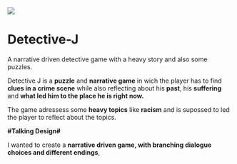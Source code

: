 <img src="https://i.imgur.com/WQ9bZYv.png">

# Detective-J
A narrative driven detective game with a heavy story and also some puzzles.

Detective J is a <b>puzzle</b> and <b>narrative game</b> in wich the player has to find <b>clues in a crime scene</b> while also reflecting about his <b>past</b>, his <b>suffering</b> and <b>what led him to the place he is right now.</b>

The game adressess some <b>heavy topics</b> like <b>racism</b> and is supossed to led the player to reflect about the topics.

<b>#Talking Design#</b>

I wanted to create a <b>narrative driven game, with branching dialogue choices and different endings</b>,
